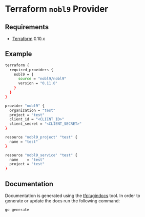 Terraform `nobl9` Provider
=========================



Requirements
------------

-	[Terraform](https://www.terraform.io/downloads.html) 0.10.x

Example
----------------------
```sh
terraform {
  required_providers {
    nobl9 = {
      source = "nobl9/nobl9"
      version = "0.11.0"
    }
  }
}

provider "nobl9" {
  organization = "test"
  project = "test"
  client_id = "<CLIENT_ID>"
  client_secret = "<CLIENT_SECRET>"
}

resource "nobl9_project" "test" {
  name = "test"
}

resource "nobl9_service" "test" {
  name    = "test"
  project = "test"
}
```
Documentation
-------------------

Documentation is generated using the [tfplugindocs](https://github.com/hashicorp/terraform-plugin-docs) tool.
In order to generate or update the docs run the following command:

```
go generate
```